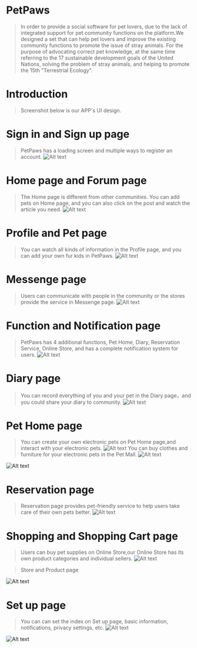 # PetPaws
> In order to provide a social software for pet lovers, due to the lack of integrated support for pet community functions on the platform.We designed a set that can help pet lovers and improve the existing community functions to promote the issue of stray animals. For the purpose of advocating correct pet knowledge, at the same time referring to the 17 sustainable development goals of the United Nations, solving the problem of stray animals, and helping to promote the 15th "Terrestrial Ecology".
# Introduction
> Screenshot below is our APP's UI design.
> 
# Sign in and Sign up page
>PetPaws has a loading screen and multiple ways to register an account.
![Alt text](screenshot/guide3.png)

# Home page and Forum page
> The Home page is different from other communities. You can add pets on Home page, and you can also click on the post and watch the article you need.
![Alt text](screenshot/main.png)

# Profile and Pet page
>You can watch all kinds of information in the Profile page, and you can add your own fur kids in PetPaws.
![Alt text](screenshot/profile.png)

# Messenge page
>Users can communicate with people in the community or the stores provide the service in Messenge page.
![Alt text](screenshot/messenge.png)

# Function and Notification page
>PetPaws has 4 additional functions, Pet Home, Diary, Reservation Service, Online Store, and has a complete notification system for users.
![Alt text](screenshot/function.png)

# Diary page
>You can record everything of you and your pet in the Diary page，and you could share your diary to community.
![Alt text](screenshot/diary.png)

# Pet Home page
>You can create your own electronic pets on Pet Home page,and interact with your electronic pets.
![Alt text](screenshot/pet_home1.png)
> You can buy clothes and furniture for your electronic pets in the Pet Mall.
![Alt text](screenshot/pet_home2.png)

![Alt text](screenshot/pet_home3.png)

# Reservation page
>Reservation page provides pet-friendly service to help users take care of their own pets better. 
![Alt text](screenshot/reservation.png)

# Shopping and Shopping Cart page
> Users can buy pet supplies on Online Store,our Online Store has its own product categories and individual sellers.
![Alt text](screenshot/shop1.png)

> Store and Product page

![Alt text](screenshot/shop2.png)



# Set up page
>You can can set the index on Set up page, basic information, notifications, privacy settings, etc.
![Alt text](screenshot/setup1.png)

![Alt text](screenshot/setup2.png)
